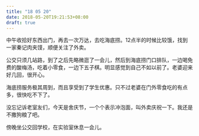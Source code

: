 ```yaml
---
title: "18 05 20"
date: 2018-05-20T19:21:53+08:00
draft: true
---
```


中午收拾好东西出门，再去一次万达，去吃海底捞。12点半的时候比较饿，找到一家秦记肉夹馍，顺便关注了外卖。

公交只须几站路，到了之后先略微逛了一会儿，然后到海底捞门口排队，一边喝免费的酸梅汤，吃着小零食，一边下五子棋。明显感觉到自己不如以前了。老婆迎来好几回，很开心。

海底捞服务极其周到，而且享受到了学生优惠。只不过老婆在门外零食吃的有点多，很快吃不下了。

没忘记诉老室友们，今天是舍庆节，一个个表示冲泡面，叫外卖庆祝一下。我还是不撒狗粮了吧。

傍晚坐公交回学校，在实验室休息一会儿。
